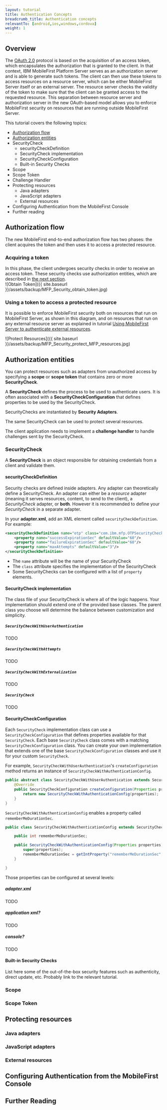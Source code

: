 ```yaml
---
layout: tutorial
title: Authentication Concepts
breadcrumb_title: Authentication concepts
relevantTo: [android,ios,windows,cordova]
weight: 1
---
```


## Overview

The [OAuth 2.0](http://oauth.net/) protocol is based on the acquisition of an access token, which encapsulates the authorization that is granted to the client. In that context, IBM MobileFirst Platform Server serves as an authorization server and is able to generate such tokens. The client can then use these tokens to access resources on a resource server, which can be either MobileFirst Server itself or an external server. The resource server checks the validity of the token to make sure that the client can be granted access to the requested resource. This separation between resource server and authorization server in the new OAuth-based model allows you to enforce MobileFirst security on resources that are running outside MobileFirst Server.

This tutorial covers the following topics:

*   [Authorization flow](#authorization-flow)
*   [Authorization entities](#authEntities)
  * SecurityCheck
    * securityCheckDefinition
    * SecurityCheck implementation
    * SecurityCheckConfiguration
    * Built-in Security Checks
  * Scope
  * Scope Token
  * Challenge Handler
* Protecting resources
  * Java adapters
  * JavaScript adapters
  * External resources
* Configuring Authentication from the MobileFirst Console
* Further reading



## Authorization flow

The new MobileFirst end-to-end authorization flow has two phases: the client acquires the token and then uses it to access a protected resource.

### Acquiring a token

In this phase, the client undergoes security checks in order to receive an access token. These security checks use authorization entities, which are described in [the next section](#authEntities).  
![Obtain Token]({{ site.baseurl }}/assets/backup/MFP_Security_obtain_token.jpg)

### Using a token to access a protected resource

It is possible to enforce MobileFirst security both on resources that run on MobileFirst Server, as shown in this diagram, and on resources that run on any external resource server as explained in tutorial [Using MobileFirst Server to authenticate external resources](../../using-mobilefirst-server-authenticate-external-resources/ "Using the MobileFirst Server to authenticate external resources").

![Protect Resources]({{ site.baseurl }}/assets/backup/MFP_Security_protect_MFP_resources.jpg)

## Authorization entities
You can protect resources such as adapters from unauthorized access by specifying a **scope** or **scope token** that contains zero or more **SecurityCheck**.

A **SecurityCheck** defines the process to be used to authenticate users. It is often associated with a **SecurityCheckConfiguration** that defines properties to be used by the SecurityCheck.

SecurityChecks are instantiated by **Security Adapters**.

The same SecurityCheck can be used to protect several resources.

The client application needs to implement a **challenge handler** to handle challenges sent by the SecurityCheck.

### SecurityCheck
A **SecurityCheck** is an object responsible for obtaining credentials from a client and validate them.

#### securityCheckDefinition
Security checks are defined inside adapters. Any adapter can theoretically define a SecurityCheck. An adapter can either be a *resource* adapter (meaning it serves resources, content, to send to the client), a *SecurityCheck* adapter, or **both**. However it is recommended to define your *SecurityCheck* in a separate adapter.

In your **adapter.xml**, add an XML element called `securityCheckDefinition`. For example:

```xml
<securityCheckDefinition name="otp" class="com.ibm.mfp.OTPSecurityCheck">
    <property name="successExpirationSec" defaultValue="60"/>
    <property name="failureExpirationSec" defaultValue="60"/>
    <property name="maxAttempts" defaultValue="3"/>
</securityCheckDefinition>
```

- The `name` attribute will be the name of your SecurityCheck
- The `class` attribute specifies the implementation of the SecurityCheck
- Some SecurityChecks can be configured with a list of `property` elements.

#### SecurityCheck implementation

The class file of your SecurityCheck is where all of the logic happens. Your implementation should extend one of the provided base classes.
The parent class you choose will determine the balance between customization and simplicity.

##### `SecurityCheckWithUserAuthentication`
TODO

##### `SecurityCheckWithAttempts`
TODO

##### `SecurityCheckWithExternalization`
TODO

##### `SecurityCheck`
TODO

#### SecurityCheckConfiguration

Each `SecurityCheck` implementation class can use a `SecurityCheckConfiguration` that defines properties available for that `SecurityCheck`. Each base `SecurityCheck` class comes with a matching `SecurityCheckConfiguration` class. You can create your own implementation that extends one of the base `SecurityCheckConfiguration` classes and use it for your custom `SecurityCheck`.

For example, `SecurityCheckWithUserAuthentication`'s `createConfiguration` method returns an instance of `SecurityCheckWithAuthenticationConfig`.

```java
public abstract class SecurityCheckWithUserAuthentication extends SecurityCheckWithAttempts {
    @Override
    public SecurityCheckConfiguration createConfiguration(Properties properties) {
        return new SecurityCheckWithAuthenticationConfig(properties);
    }
}
```

`SecurityCheckWithAuthenticationConfig` enables a property called `rememberMeDurationSec`.
```java
public class SecurityCheckWithAuthenticationConfig extends SecurityCheckWithAttemptsConfig {

    public int rememberMeDurationSec;

    public SecurityCheckWithAuthenticationConfig(Properties properties) {
        super(properties);
        rememberMeDurationSec = getIntProperty("rememberMeDurationSec", properties, 0);
    }

}
```

Those properties can be configured at several levels:

##### adapter.xml
TODO
##### application xml?
TODO

##### console?
TODO

#### Built-in Security Checks
List here some of the out-of-the-box security features such as authenticity, direct update, etc. Probably link to the relevant tutorial.

### Scope

### Scope Token

## Protecting resources

### Java adapters

### JavaScript adapters

### External resources

## Configuring Authentication from the MobileFirst Console

## Further Reading
